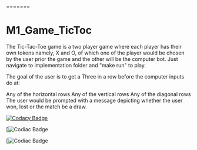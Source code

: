 
=======
# M1_Game_TicToc
The Tic-Tac-Toe game is a two player game where each player has their own tokens namely, X and O, of which one of the player would be chosen by the user prior the game and the other will be the computer bot. Just navigate to implementation folder and "make run" to play.

The goal of the user is to get a Three in a row before the computer inputs do at:

Any of the horizontal rows
Any of the vertical rows
Any of the diagonal rows
The user would be prompted with a message depicting whether the user won, lost or the match be a draw.


[![Codacy Badge](https://api.codacy.com/project/badge/Grade/9197075a610c409c872d7c184f2f7e4d)](https://app.codacy.com/gh/AkhilPulicheri/M1_Game_TicToc?utm_source=github.com&utm_medium=referral&utm_content=AkhilPulicheri/M1_Game_TicToc&utm_campaign=Badge_Grade_Settings)

[![Codiac Badge](https://api.codiga.io/project/29855/score/svg)

[![Codiac Badge](https://api.codiga.io/project/29855/status/svg)
